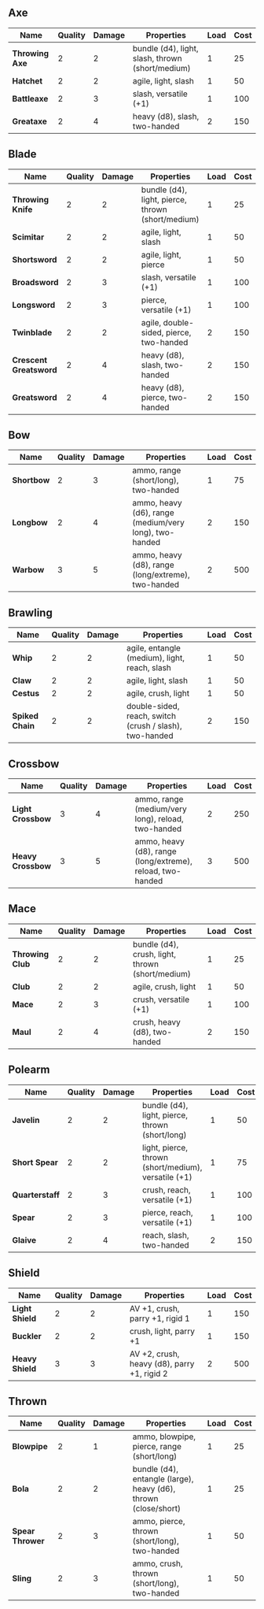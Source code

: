 
## Axe 
Name | Quality | Damage | Properties | Load | Cost
--- | --- | --- | --- | --- | ---
**Throwing Axe**  | 2  | 2  | bundle (d4), light, slash, thrown (short/medium)  | 1  | 25
**Hatchet**  | 2  | 2  | agile, light, slash  | 1  | 50
**Battleaxe**  | 2  | 3  | slash, versatile (+1)  | 1  | 100
**Greataxe**  | 2  | 4  | heavy (d8), slash, two-handed  | 2  | 150


## Blade 
Name | Quality | Damage | Properties | Load | Cost
--- | --- | --- | --- | --- | ---
**Throwing Knife**  | 2  | 2  | bundle (d4), light, pierce, thrown (short/medium)  | 1  | 25
**Scimitar**  | 2  | 2  | agile, light, slash  | 1  | 50
**Shortsword**  | 2  | 2  | agile, light, pierce  | 1  | 50
**Broadsword**  | 2  | 3  | slash, versatile (+1)  | 1  | 100
**Longsword**  | 2  | 3  | pierce, versatile (+1)  | 1  | 100
**Twinblade**  | 2  | 2  | agile, double-sided, pierce, two-handed  | 2  | 150
**Crescent Greatsword**  | 2  | 4  | heavy (d8), slash, two-handed  | 2  | 150
**Greatsword**  | 2  | 4  | heavy (d8), pierce, two-handed  | 2  | 150


## Bow 
Name | Quality | Damage | Properties | Load | Cost
--- | --- | --- | --- | --- | ---
**Shortbow**  | 2  | 3  | ammo, range (short/long), two-handed  | 1  | 75
**Longbow**  | 2  | 4  | ammo, heavy (d6), range (medium/very long), two-handed  | 2  | 150
**Warbow**  | 3  | 5  | ammo, heavy (d8), range (long/extreme), two-handed  | 2  | 500


## Brawling 
Name | Quality | Damage | Properties | Load | Cost
--- | --- | --- | --- | --- | ---
**Whip**  | 2  | 2  | agile, entangle (medium), light, reach, slash  | 1  | 50
**Claw**  | 2  | 2  | agile, light, slash  | 1  | 50
**Cestus**  | 2  | 2  | agile, crush, light  | 1  | 50
**Spiked Chain**  | 2  | 2  | double-sided, reach, switch (crush / slash), two-handed  | 2  | 150


## Crossbow 
Name | Quality | Damage | Properties | Load | Cost
--- | --- | --- | --- | --- | ---
**Light Crossbow**  | 3  | 4  | ammo, range (medium/very long), reload, two-handed  | 2  | 250
**Heavy Crossbow**  | 3  | 5  | ammo, heavy (d8), range (long/extreme), reload, two-handed  | 3  | 500


## Mace 
Name | Quality | Damage | Properties | Load | Cost
--- | --- | --- | --- | --- | ---
**Throwing Club**  | 2  | 2  | bundle (d4), crush, light, thrown (short/medium)  | 1  | 25
**Club**  | 2  | 2  | agile, crush, light  | 1  | 50
**Mace**  | 2  | 3  | crush, versatile (+1)  | 1  | 100
**Maul**  | 2  | 4  | crush, heavy (d8), two-handed  | 2  | 150


## Polearm 
Name | Quality | Damage | Properties | Load | Cost
--- | --- | --- | --- | --- | ---
**Javelin**  | 2  | 2  | bundle (d4), light, pierce, thrown (short/long)  | 1  | 50
**Short Spear**  | 2  | 2  | light, pierce, thrown (short/medium), versatile (+1)  | 1  | 75
**Quarterstaff**  | 2  | 3  | crush, reach, versatile (+1)  | 1  | 100
**Spear**  | 2  | 3  | pierce, reach, versatile (+1)  | 1  | 100
**Glaive**  | 2  | 4  | reach, slash, two-handed  | 2  | 150


## Shield 
Name | Quality | Damage | Properties | Load | Cost
--- | --- | --- | --- | --- | ---
**Light Shield**  | 2  | 2  | AV +1, crush, parry +1, rigid 1  | 1  | 150
**Buckler**  | 2  | 2  | crush, light, parry +1  | 1  | 150
**Heavy Shield**  | 3  | 3  | AV +2, crush, heavy (d8), parry +1, rigid 2  | 2  | 500


## Thrown 
Name | Quality | Damage | Properties | Load | Cost
--- | --- | --- | --- | --- | ---
**Blowpipe**  | 2  | 1  | ammo, blowpipe, pierce, range (short/long)  | 1  | 25
**Bola**  | 2  | 2  | bundle (d4), entangle (large), heavy (d6), thrown (close/short)  | 1  | 25
**Spear Thrower**  | 2  | 3  | ammo, pierce, thrown (short/long), two-handed  | 1  | 50
**Sling**  | 2  | 3  | ammo, crush, thrown (short/long), two-handed  | 1  | 50

